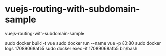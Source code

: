 # vuejs-routing-with-subdomain-sample
vuejs-routing-with-subdomain-sample

sudo docker build -t vue
sudo docker run --name vue -p 80:80
sudo docker logs 17089068afb5
sudo docker exec -it 17089068afb5 bin/bash
